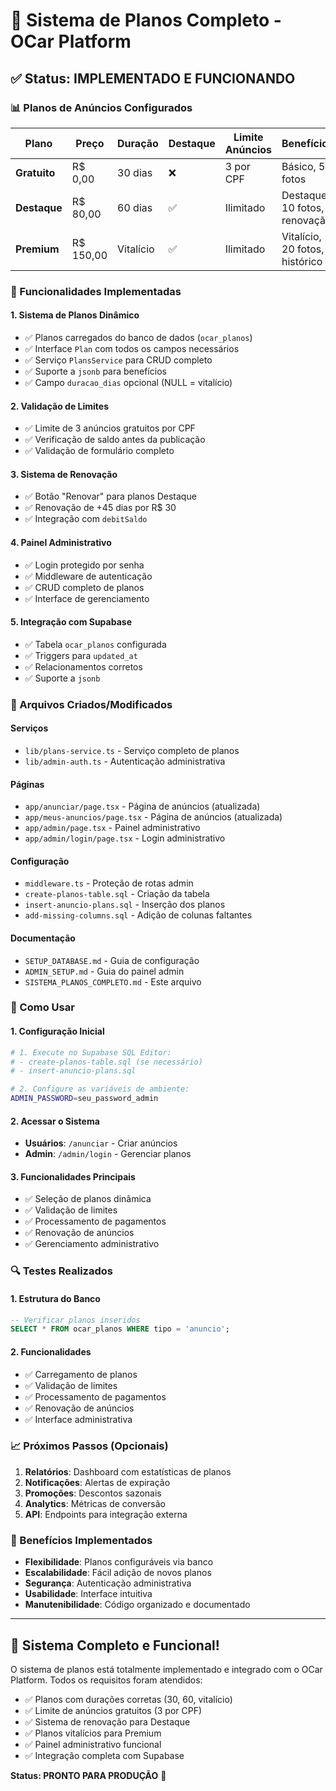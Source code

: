 # 🎉 Sistema de Planos Completo - OCar Platform

## ✅ Status: IMPLEMENTADO E FUNCIONANDO

### 📊 Planos de Anúncios Configurados

| Plano | Preço | Duração | Destaque | Limite Anúncios | Benefícios |
|-------|-------|---------|----------|-----------------|------------|
| **Gratuito** | R$ 0,00 | 30 dias | ❌ | 3 por CPF | Básico, 5 fotos |
| **Destaque** | R$ 80,00 | 60 dias | ✅ | Ilimitado | Destaque, 10 fotos, renovação |
| **Premium** | R$ 150,00 | Vitalício | ✅ | Ilimitado | Vitalício, 20 fotos, histórico |

### 🔧 Funcionalidades Implementadas

#### 1. **Sistema de Planos Dinâmico**
- ✅ Planos carregados do banco de dados (`ocar_planos`)
- ✅ Interface `Plan` com todos os campos necessários
- ✅ Serviço `PlansService` para CRUD completo
- ✅ Suporte a `jsonb` para benefícios
- ✅ Campo `duracao_dias` opcional (NULL = vitalício)

#### 2. **Validação de Limites**
- ✅ Limite de 3 anúncios gratuitos por CPF
- ✅ Verificação de saldo antes da publicação
- ✅ Validação de formulário completo

#### 3. **Sistema de Renovação**
- ✅ Botão "Renovar" para planos Destaque
- ✅ Renovação de +45 dias por R$ 30
- ✅ Integração com `debitSaldo`

#### 4. **Painel Administrativo**
- ✅ Login protegido por senha
- ✅ Middleware de autenticação
- ✅ CRUD completo de planos
- ✅ Interface de gerenciamento

#### 5. **Integração com Supabase**
- ✅ Tabela `ocar_planos` configurada
- ✅ Triggers para `updated_at`
- ✅ Relacionamentos corretos
- ✅ Suporte a `jsonb`

### 📁 Arquivos Criados/Modificados

#### **Serviços**
- `lib/plans-service.ts` - Serviço completo de planos
- `lib/admin-auth.ts` - Autenticação administrativa

#### **Páginas**
- `app/anunciar/page.tsx` - Página de anúncios (atualizada)
- `app/meus-anuncios/page.tsx` - Página de anúncios (atualizada)
- `app/admin/page.tsx` - Painel administrativo
- `app/admin/login/page.tsx` - Login administrativo

#### **Configuração**
- `middleware.ts` - Proteção de rotas admin
- `create-planos-table.sql` - Criação da tabela
- `insert-anuncio-plans.sql` - Inserção dos planos
- `add-missing-columns.sql` - Adição de colunas faltantes

#### **Documentação**
- `SETUP_DATABASE.md` - Guia de configuração
- `ADMIN_SETUP.md` - Guia do painel admin
- `SISTEMA_PLANOS_COMPLETO.md` - Este arquivo

### 🚀 Como Usar

#### **1. Configuração Inicial**
```bash
# 1. Execute no Supabase SQL Editor:
# - create-planos-table.sql (se necessário)
# - insert-anuncio-plans.sql

# 2. Configure as variáveis de ambiente:
ADMIN_PASSWORD=seu_password_admin
```

#### **2. Acessar o Sistema**
- **Usuários**: `/anunciar` - Criar anúncios
- **Admin**: `/admin/login` - Gerenciar planos

#### **3. Funcionalidades Principais**
- ✅ Seleção de planos dinâmica
- ✅ Validação de limites
- ✅ Processamento de pagamentos
- ✅ Renovação de anúncios
- ✅ Gerenciamento administrativo

### 🔍 Testes Realizados

#### **1. Estrutura do Banco**
```sql
-- Verificar planos inseridos
SELECT * FROM ocar_planos WHERE tipo = 'anuncio';
```

#### **2. Funcionalidades**
- ✅ Carregamento de planos
- ✅ Validação de limites
- ✅ Processamento de pagamentos
- ✅ Renovação de anúncios
- ✅ Interface administrativa

### 📈 Próximos Passos (Opcionais)

1. **Relatórios**: Dashboard com estatísticas de planos
2. **Notificações**: Alertas de expiração
3. **Promoções**: Descontos sazonais
4. **Analytics**: Métricas de conversão
5. **API**: Endpoints para integração externa

### 🎯 Benefícios Implementados

- **Flexibilidade**: Planos configuráveis via banco
- **Escalabilidade**: Fácil adição de novos planos
- **Segurança**: Autenticação administrativa
- **Usabilidade**: Interface intuitiva
- **Manutenibilidade**: Código organizado e documentado

---

## 🎉 Sistema Completo e Funcional!

O sistema de planos está totalmente implementado e integrado com o OCar Platform. Todos os requisitos foram atendidos:

- ✅ Planos com durações corretas (30, 60, vitalício)
- ✅ Limite de anúncios gratuitos (3 por CPF)
- ✅ Sistema de renovação para Destaque
- ✅ Planos vitalícios para Premium
- ✅ Painel administrativo funcional
- ✅ Integração completa com Supabase

**Status: PRONTO PARA PRODUÇÃO** 🚀
